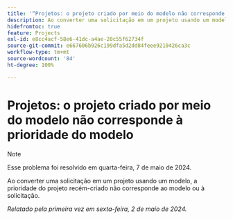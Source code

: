 ```yaml
---
title: '“Projetos: o projeto criado por meio do modelo não corresponde à prioridade do modelo”'
description: Ao converter uma solicitação em um projeto usando um modelo, a prioridade do projeto recém-criado não corresponde ao modelo ou à solicitação.
hidefromtoc: true
feature: Projects
exl-id: e8cc4acf-58e6-41dc-a4ae-20c55f62734f
source-git-commit: e667606b926c199dfa5d2dd84feee9210426ca3c
workflow-type: tm+mt
source-wordcount: '84'
ht-degree: 100%

---
```


# Projetos: o projeto criado por meio do modelo não corresponde à prioridade do modelo

>[!NOTE]
>
>Esse problema foi resolvido em quarta-feira, 7 de maio de 2024.

Ao converter uma solicitação em um projeto usando um modelo, a prioridade do projeto recém-criado não corresponde ao modelo ou à solicitação.

_Relatado pela primeira vez em sexta-feira, 2 de maio de 2024._
